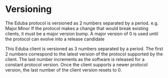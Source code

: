 # Versioning

The Eduba protocol is versioned as 2 numbers separated by a period. e.g. Major.Minor
If the protocol makes a change that would break existing clients, it must be a major version bump.
A major version of 0 is used until the protocol can evolve into a release candidate

This Eduba client is versioned as 3 numbers separated by a period. The first 2 numbers correspond to the latest version of the protocol supported by the client. The last number increments as the software is released for a constant protocol version. Once the client supports a newer protocol version, the last number of the client version resets to 0.
